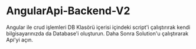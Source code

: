 # AngularApi-Backend-V2
Angular ile crud işlemleri
DB Klasörü içerisi içindeki script'i çalıştırırak kendi bilgisayarınızda da Database'i oluşturun.
Daha Sonra Solution'u çalıştırarak Api'yi açın.
